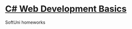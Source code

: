 # <a href="https://softuni.bg/trainings/1973/c-sharp-web-development-basics-may-2018">C# Web Development Basics</a>
SoftUni homeworks
